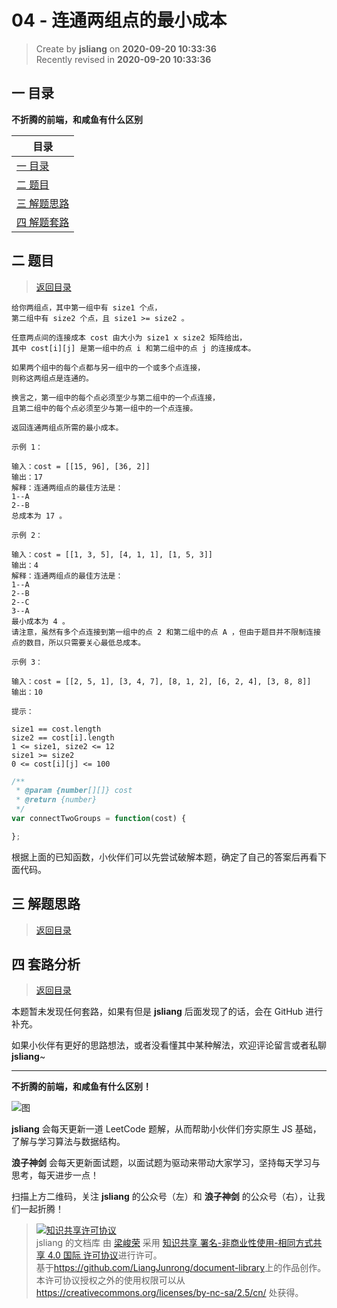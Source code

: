04 - 连通两组点的最小成本
===

> Create by **jsliang** on **2020-09-20 10:33:36**  
> Recently revised in **2020-09-20 10:33:36**

## <a name="chapter-one" id="chapter-one"></a>一 目录

**不折腾的前端，和咸鱼有什么区别**

| 目录 |
| --- |
| [一 目录](#chapter-one) |
| <a name="catalog-chapter-two" id="catalog-chapter-two"></a>[二 题目](#chapter-two) |
| <a name="catalog-chapter-three" id="catalog-chapter-three"></a>[三 解题思路](#chapter-three) |
| <a name="catalog-chapter-four" id="catalog-chapter-four"></a>[四 解题套路](#chapter-four) |

## <a name="chapter-two" id="chapter-two"></a>二 题目

> [返回目录](#chapter-one)

```
给你两组点，其中第一组中有 size1 个点，
第二组中有 size2 个点，且 size1 >= size2 。

任意两点间的连接成本 cost 由大小为 size1 x size2 矩阵给出，
其中 cost[i][j] 是第一组中的点 i 和第二组中的点 j 的连接成本。

如果两个组中的每个点都与另一组中的一个或多个点连接，
则称这两组点是连通的。

换言之，第一组中的每个点必须至少与第二组中的一个点连接，
且第二组中的每个点必须至少与第一组中的一个点连接。

返回连通两组点所需的最小成本。

示例 1：

输入：cost = [[15, 96], [36, 2]]
输出：17
解释：连通两组点的最佳方法是：
1--A
2--B
总成本为 17 。

示例 2：

输入：cost = [[1, 3, 5], [4, 1, 1], [1, 5, 3]]
输出：4
解释：连通两组点的最佳方法是：
1--A
2--B
2--C
3--A
最小成本为 4 。
请注意，虽然有多个点连接到第一组中的点 2 和第二组中的点 A ，但由于题目并不限制连接点的数目，所以只需要关心最低总成本。

示例 3：

输入：cost = [[2, 5, 1], [3, 4, 7], [8, 1, 2], [6, 2, 4], [3, 8, 8]]
输出：10
 
提示：

size1 == cost.length
size2 == cost[i].length
1 <= size1, size2 <= 12
size1 >= size2
0 <= cost[i][j] <= 100
```

```js
/**
 * @param {number[][]} cost
 * @return {number}
 */
var connectTwoGroups = function(cost) {

};
```

根据上面的已知函数，小伙伴们可以先尝试破解本题，确定了自己的答案后再看下面代码。

## <a name="chapter-three" id="chapter-three"></a>三 解题思路

> [返回目录](#chapter-one)



## <a name="chapter-four" id="chapter-four"></a>四 套路分析

> [返回目录](#chapter-one)

本题暂未发现任何套路，如果有但是 **jsliang** 后面发现了的话，会在 GitHub 进行补充。

如果小伙伴有更好的思路想法，或者没看懂其中某种解法，欢迎评论留言或者私聊 **jsliang**~

---

**不折腾的前端，和咸鱼有什么区别！**

![图](https://github.com/LiangJunrong/document-library/blob/master/public-repertory/img/z-index-small.png?raw=true)

**jsliang** 会每天更新一道 LeetCode 题解，从而帮助小伙伴们夯实原生 JS 基础，了解与学习算法与数据结构。

**浪子神剑** 会每天更新面试题，以面试题为驱动来带动大家学习，坚持每天学习与思考，每天进步一点！

扫描上方二维码，关注 **jsliang** 的公众号（左）和 **浪子神剑** 的公众号（右），让我们一起折腾！

> <a rel="license" href="http://creativecommons.org/licenses/by-nc-sa/4.0/"><img alt="知识共享许可协议" style="border-width:0" src="https://i.creativecommons.org/l/by-nc-sa/4.0/88x31.png" /></a><br /><span xmlns:dct="http://purl.org/dc/terms/" property="dct:title">jsliang 的文档库</span> 由 <a xmlns:cc="http://creativecommons.org/ns#" href="https://github.com/LiangJunrong/document-library" property="cc:attributionName" rel="cc:attributionURL">梁峻荣</a> 采用 <a rel="license" href="http://creativecommons.org/licenses/by-nc-sa/4.0/">知识共享 署名-非商业性使用-相同方式共享 4.0 国际 许可协议</a>进行许可。<br />基于<a xmlns:dct="http://purl.org/dc/terms/" href="https://github.com/LiangJunrong/document-library" rel="dct:source">https://github.com/LiangJunrong/document-library</a>上的作品创作。<br />本许可协议授权之外的使用权限可以从 <a xmlns:cc="http://creativecommons.org/ns#" href="https://creativecommons.org/licenses/by-nc-sa/2.5/cn/" rel="cc:morePermissions">https://creativecommons.org/licenses/by-nc-sa/2.5/cn/</a> 处获得。